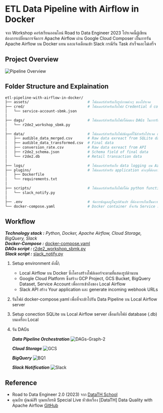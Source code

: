 # ETL Data Pipeline with Airflow in Docker
จาก Workshop คอร์สเรียนออนไลน์ Road to Data Engineer 2023 โปรเจคนี้ผู้เขียนต้องการเปลี่ยนการจัดการ Apache Airflow ผ่าน Google Cloud Composer เป็นการรัน Apache Airflow บน Docker แทน และแจ้งเตือนเข้า Slack กรณีรัน Task สำเร็จและไม่เสร็จ

## Project Overview
![Pipeline Overview](https://github.com/user-attachments/assets/ef352ab0-9fc7-49ea-aeee-61f6556d2e2e)

## Folder Structure and Explaination
```bash
etl-pipeline-with-airflow-in-docker/
├── assets/                           # โฟลเดอร์สำหรับเก็บรูปภาพต่างๆ ของโปรเจค
├── cred/                             # โฟลเดอร์สำหรับเก็บไฟล์ Credential ที่ connection กับ GCP
│   └── service-account-sbmk.json
│
├── dags/                             # โฟลเดอร์สำหรับเก็บไฟล์โค้ดของ DAGs ในการรัน Data pipeline บน Airflow
│   └── r2de2_workshop_sbmk.py
│
├── data/                             # โฟลเดอร์สำหรับเก็บไฟล์ข้อมูลที่ใช้สำหรับโปรเจค และผลลัพธ์จากการทำโปรเจค
│   ├── audible_data_merged.csv       # Raw data exreact from SQLite database (r2de2.db)
│   ├── audible_data_transformed.csv  # Final data
│   ├── conversion_rate.csv           # Raw data exreact from API
│   ├── r2de2_schema.json             # Schema field of final data
│   └── r2de2.db                      # Retail transaction data
│
├── logs/                             # โฟลเดอร์สำหรับเก็บ data logging บน Airflow
├── plugins/                          # โฟลเดอร์สำหรับ application ต่างๆที่ต้องการรันบน Airflow ผ่าน Dockerfile
│   ├── Dockerfile
│   └── requirements.txt
│
├── scripts/                          # โฟลเดอร์สำหรับเก็บไฟล์โค้ด python function เพิ่มเติมที่จะรันผ่าน Dags
│   └── slack_notify.py
│
├── .env                              # จัดการข้อมูลอยู่ในรูปตัวแปร ที่ต้องการเก็บเป็นความลับ
└── docker-compose.yaml               # Docker container ที่จะรัน Service แบบทีละหลายบน Airflow
```

## Workflow
_**Technology stack :** Python, Docker, Apache Airflow, Cloud Storage, BigQuery, Slack_\
_**Docker-Compose :**_ [docker-compose.yaml](https://github.com/suben-mk/etl-pipeline-with-airflow-in-docker/blob/main/docker-compose.yaml)\
_**DAGs script :**_ [r2de2_workshop_sbmk.py](https://github.com/suben-mk/etl-pipeline-with-airflow-in-docker/blob/main/dags/r2de2_workshop_sbmk.py)\
_**Slack script :**_ [slack_notify.py](https://github.com/suben-mk/etl-pipeline-with-airflow-in-docker/blob/main/scripts/slack_notify.py)

  1. Setup environment ดังนี้\
     * Local Airflow บน Docker ซึ่งโครงสร้างโฟล์เดอร์จะตามที่แสดงรูปด้านบน
     * Google Cloud Platform ซึ่งสร้าง GCP Project, GCS Bucket, BigQuery Dataset, Service Account เพื่อการเข้าถึงของ Local Airflow
     * Slack API สร้าง Your application และ generate incoming webhook URLs
  3. รันไฟล์ docker-compose.yaml เพื่อที่จะเข้าไปรัน Data Pipeline บน Local Airflow server
  4. Setup conection SQLite บน Local Airflow server เชื่อมกับไฟล์ database (.db) บนเครื่อง Local
  5. รัน DAGs
     
     _**Data Pipeline Orchestration**_
     ![DAGs-Graph-2](https://github.com/user-attachments/assets/56e0a0b4-eb02-4e3e-b341-5ffeec9ecb7a)

     _**Cloud Storage**_
     ![GCS](https://github.com/user-attachments/assets/e1aef720-0b27-4340-91a4-acfc111ada5b)

     _**BigQuery**_
     ![BQ1](https://github.com/user-attachments/assets/4964c78f-fae6-43bc-a39e-5ec372ea2c05)

     _**Slack Notification**_
     ![Slack](https://github.com/user-attachments/assets/7f2684f7-a137-4551-9ece-a0d7b98974fb)

## Reference
* Road to Data Engineer 2.0 (2023) จาก [DataTH School](https://school.datath.com/)
* คุณบีท ปุณณ์สิริ บุณยเกียรติ Special Live หัวข้อเรื่อง [DataTH] Data Quality with Apache Airflow [GitHub](https://github.com/punsiriboo/data-quality-with-apache-airflow)
